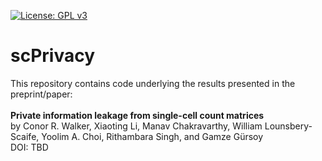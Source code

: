 [![License: GPL v3](https://img.shields.io/badge/License-GPLv3-blue.svg)](https://www.gnu.org/licenses/gpl-3.0)

# scPrivacy

This repository contains code underlying the results presented in the preprint/paper: <br/><br/>
**Private information leakage from single-cell count matrices** <br/>
by Conor R. Walker, Xiaoting Li, Manav Chakravarthy, William Lounsbery-Scaife, Yoolim A. Choi, Rithambara Singh, and Gamze Gürsoy <br/>
DOI: TBD


